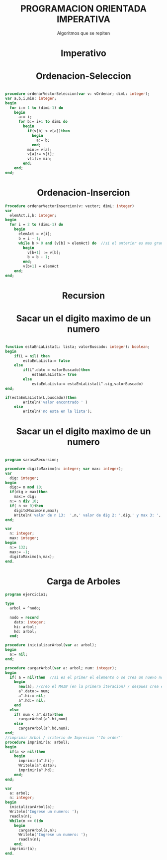 <h1 align="center"> PROGRAMACION ORIENTADA IMPERATIVA </h1>

<p align="center">Algoritmos que se repiten</p>

<h1 align="center"> Imperativo </h1>

 
<h1 align="center"> Ordenacion-Seleccion </h1>

```pas 

procedure ordenarVectorSeleccion(var v: vOrdenar; dimL: integer);
var a,b,i,min: integer;
begin
  for i:= 1 to (dimL-1) do  
    begin
      a:= i; 
      for b:= i+1 to dimL do
        begin
          if(v[b] < v[a])then 
            begin
              a:= b; 
            end;          
          min:= v[a]; 
          v[a]:= v[i]; 
          v[i]:= min;  
        end;
    end;
end;

```

<h1 align="center"> Ordenacion-Insercion </h1>

  
```pas 
Procedure ordenarVectorInsercion(v: vector; dimL: integer)
var
  elemAct,i,b: integer;
begin
  for i = 2 to (dimL-1) do
    begin
      elemAct = v[i];
      b = i - 1;
      while b > 0 and (v[b] > elemAct) do  //si el anterior es mas grande que el segundo 
        begin
          v[b+1] := v[b]; 
          b = b - 1;
        end;
        v[b+1] = elemAct
    end;
end;

```

<h1 align="center"> Recursion</h1>

<h1 align="center"> Sacar un el digito maximo de un numero</h1>

```pas

function estaEnLaLista(L: lista; valorBuscado: integer): boolean;
begin
	if(L = nil) then
		estaEnLaLista:= false
	else
		if(L^.dato = valorBuscado)then
			estaEnLaLista:= true
		else
			estaEnLaLista:= estaEnLaLista(L^.sig,valorBuscado)
end;

if(estaEnLaLista(L,buscado))then
		Writeln('valor encontrado ' )
	else
		Writeln('no esta en la lista');

```

<h1 align="center"> Sacar un el digito maximo de un numero</h1>

```pas

program sarasaRecursion;

procedure digitoMaximo(n: integer; var max: integer);
var 
  dig: integer;
begin
  dig:= n mod 10;
  if(dig > max)then
    max:= dig;
  n:= n div 10;
  if( n <> 0)then
    digitoMaximo(n,max);
    Writeln('valor de n 13:  ',n,' valor de dig 2: ',dig,' y max 3: ', max);
end;

var
  n: integer;
  max: integer;
begin
  n:= 132;
  max:= -1;
  digitoMaximo(n,max);
end.

```

<h1 align="center"> Carga de Arboles </h1>

```pas
program ejercicio1;

type
  arbol = ^nodo;
  
  nodo = record
    dato: integer;
    hi: arbol;
    hd: arbol;
  end;

procedure inicializarArbol(var a: arbol);
begin
  a:= nil;  
end;

procedure cargarArbol(var a: arbol; num: integer);
begin
  if( a = nil)then  //si es el primer el elemento o se crea un nuevo nodo
    begin
      new(a); //creo el MAIN (en la primera iteracion) / despues crea el Main de los nodos
      a^.dato:= num;
      a^.hi:= nil;
      a^.hd:= nil;
    end
  else
    if( num < a^.dato)then
      cargarArbol(a^.hi,num)
    else
      cargarArbol(a^.hd,num);
end;
//imprimir Arbol / criterio de Impresion ''In order''
procedure imprimir(a: arbol);
begin
  if(a <> nil)then
    begin
      imprimir(a^.hi);
      Writeln(a^.dato);
      imprimir(a^.hd);
    end;  
end;

var
  a: arbol; 
  n: integer;
begin
  inicializarArbol(a);
  Writeln('Ingrese un numero: ');
  readln(n);
  While(n <> 0)do
    begin
      cargarArbol(a,n);
      Writeln('Ingrese un numero: ');
      readln(n);
    end;
  imprimir(a);
end.

```